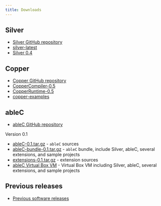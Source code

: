 ```yaml
---
title: Downloads
---
```


## Silver

* [Silver GitHub repository](https://github.com/melt-umn/silver)
* [silver-latest](/downloads/silver-dev/jars/silver-latest.tar.gz)
* [Silver 0.4](/downloads/silver-0.4.0.tar.gz)

## Copper

* [Copper GitHub repository](https://github.com/melt-umn/copper)
* [CopperCompiler-0.5](/downloads/CopperCompiler-0.5.jar)
* [CopperRuntime-0.5](/downloads/CopperRuntime-0.5.jar)
* [copper-examples](/downloads/copper_examples.tar.gz)

## ableC

* [ableC GitHub repository](https://github.com/melt-umn/ableC)

Version 0.1

* [ableC-0.1.tar.gz](/downloads/ableC-0.1.tar.gz) - ``ableC`` sources
* [ableC-bundle-0.1.tar.gz](/downloads/ableC-bundle-0.1.tar.gz)  - ``ableC`` bundle, include Silver, ableC, several extensions, and sample projects
* [extensions-0.1.tar.gz](/downloads/extensions-0.1.tar.gz) - extension sources
* [ableC Virtual Box VM](/downloads/ableC_artifact_virtual_box_vm.tar.gz) - Virtual Box VM including Silver, ableC, several extensions, and sample projects


## Previous releases

* [Previous software releases](/downloads/previous/)

